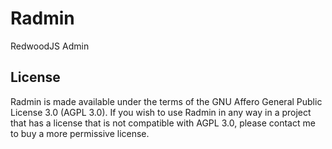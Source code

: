 # Radmin

RedwoodJS Admin

## License

Radmin is made available under the terms of the GNU Affero General Public License 3.0 (AGPL 3.0). If you wish to use Radmin in any way in a project that has a license that is not compatible with AGPL 3.0, please contact me to buy a more permissive license.
